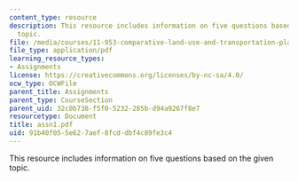 ```yaml
---
content_type: resource
description: This resource includes information on five questions based on the given
  topic.
file: /media/courses/11-953-comparative-land-use-and-transportation-planning-spring-2006/91b40f055e627aef8fcddbf4c89fe3c4_assn1.pdf
file_type: application/pdf
learning_resource_types:
- Assignments
license: https://creativecommons.org/licenses/by-nc-sa/4.0/
ocw_type: OCWFile
parent_title: Assignments
parent_type: CourseSection
parent_uid: 32c0b738-f5f0-5232-285b-d94a9267f8e7
resourcetype: Document
title: assn1.pdf
uid: 91b40f05-5e62-7aef-8fcd-dbf4c89fe3c4
---
```

This resource includes information on five questions based on the given topic.